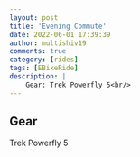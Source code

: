 ```yaml
---
layout: post
title: 'Evening Commute'
date: 2022-06-01 17:39:39
author: multishiv19
comments: true
category: [rides]
tags: [EBikeRide]
description: |
    Gear: Trek Powerfly 5<br/>
---
```


## Gear
Trek Powerfly 5



<div width='100%' class='strava-embed-placeholder' data-embed-type='activity' data-embed-id='7235657202'></div>
<script src='https://strava-embeds.com/embed.js'></script>
